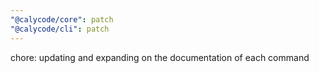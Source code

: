```yaml
---
"@calycode/core": patch
"@calycode/cli": patch
---
```


chore: updating and expanding on the documentation of each command
